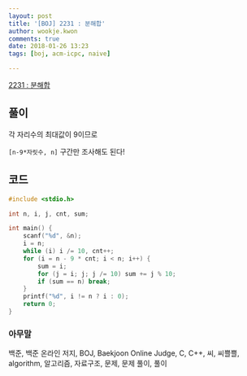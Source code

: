 ```yaml
---
layout: post
title: '[BOJ] 2231 : 분해합'
author: wookje.kwon
comments: true
date: 2018-01-26 13:23
tags: [boj, acm-icpc, naive]

---
```


[2231 : 분해합](https://www.acmicpc.net/problem/2231)

## 풀이

각 자리수의 최대값이 9이므로

`[n-9*자릿수, n]` 구간만 조사해도 된다!

## 코드

```cpp
#include <stdio.h>

int n, i, j, cnt, sum;

int main() {
	scanf("%d", &n);
	i = n;
	while (i) i /= 10, cnt++;
	for (i = n - 9 * cnt; i < n; i++) {
		sum = i;
		for (j = i; j; j /= 10) sum += j % 10;
		if (sum == n) break;
	}
	printf("%d", i != n ? i : 0);
	return 0;
}
```

### 아무말  
백준, 백준 온라인 저지, BOJ, Baekjoon Online Judge, C, C++, 씨, 씨쁠쁠, algorithm, 알고리즘, 자료구조, 문제, 문제 풀이, 풀이
